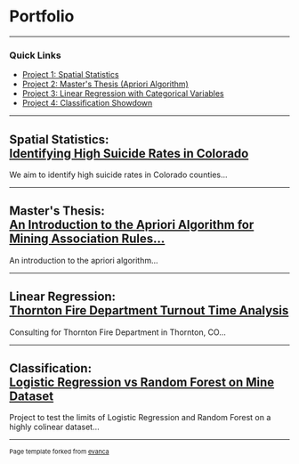 # Portfolio

---

### Quick Links
* [Project 1: Spatial Statistics](https://github.com/Emma-M-Collins/spatial_stats)
* [Project 2: Master's Thesis (Apriori Algorithm)](https://github.com/Emma-M-Collins/apriori)
* [Project 3: Linear Regression with Categorical Variables](https://github.com/Emma-M-Collins/turnout_time)
* [Project 4: Classification Showdown](https://github.com/Emma-M-Collins/classification)

---

## Spatial Statistics:<br>[Identifying High Suicide Rates in Colorado](https://github.com/Emma-M-Collins/spatial_stats)
We aim to identify high suicide rates in Colorado counties...

---

## Master's Thesis:<br>[An Introduction to the Apriori Algorithm for Mining Association Rules...](https://github.com/Emma-M-Collins/apriori)
An introduction to the apriori algorithm...

---

## Linear Regression:<br>[Thornton Fire Department Turnout Time Analysis](https://github.com/Emma-M-Collins/turnout_time)
Consulting for Thornton Fire Department in Thornton, CO...

---

## Classification:<br>[Logistic Regression vs Random Forest on Mine Dataset](https://github.com/Emma-M-Collins/classification)
Project to test the limits of Logistic Regression and Random Forest on a highly colinear dataset...


---
<p style="font-size:11px">Page template forked from <a href="https://github.com/evanca/quick-portfolio">evanca</a></p>
<!-- Remove above link if you don't want to attibute -->
